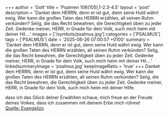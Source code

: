 +++
author = 'Gott'
title = 'Psalmen 106(105),1-2.3-4.5'
layout = 'post'
description = 'Danket dem HERRN, denn er ist gut, denn seine Huld währt ewig. Wer kann die großen Taten des HERRN erzählen, all seinen Ruhm verkünden? Selig, die das Recht bewahren, die Gerechtigkeit üben zu jeder Zeit. Gedenke meiner, HERR, in Gnade für dein Volk, such mich heim mit deiner Hil....'
images = ['/symbols/psalmus.jpg']
categories = ['PSALMUS']
tags = ['PSALMUS']
date = '2025-06-26 07:00:57 +0100'
summary = 'Danket dem HERRN, denn er ist gut, denn seine Huld währt ewig. Wer kann die großen Taten des HERRN erzählen, all seinen Ruhm verkünden? Selig, die das Recht bewahren, die Gerechtigkeit üben zu jeder Zeit. Gedenke meiner, HERR, in Gnade für dein Volk, such mich heim mit deiner Hil....'
linkedsummaryImage = 'psalmus.jpg'
keepImageRatio = 'true'
+++
Danket dem HERRN, denn er ist gut, denn seine Huld währt ewig.
Wer kann die großen Taten des HERRN erzählen, all seinen Ruhm verkünden?
Selig, die das Recht bewahren, die Gerechtigkeit üben zu jeder Zeit.
Gedenke meiner, HERR, in Gnade für dein Volk, such mich heim mit deiner Hilfe.<!--more-->

dass ich das Glück deiner Erwählten schaue, mich freue an der Freude deines Volkes, dass ich zusammen mit deinem Erbe mich rühme!<br> [Quelle: Evangelizo](https://evangeliumtagfuertag.org/DE/gospel)